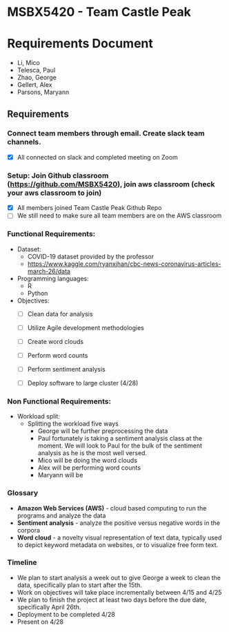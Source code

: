 # MSBX5420 - Team Castle Peak
# Requirements Document
- Li, Mico
- Telesca, Paul
- Zhao, George
- Gellert, Alex
- Parsons, Maryann


## Requirements
### Connect team members through email. Create slack team channels.
- [x] All connected on slack and completed meeting on Zoom

### Setup: Join Github classroom (https://github.com/MSBX5420), join aws classroom (check your aws classroom to join) 
- [x] All members joined Team Castle Peak Github Repo
- [ ] We still need to make sure all team members are on the AWS classroom

### Functional Requirements:
- Dataset: 
  - COVID-19 dataset provided by the professor
  - https://www.kaggle.com/ryanxjhan/cbc-news-coronavirus-articles-march-26/data
- Programming languages:
  - R
  - Python
- Objectives:
  - [ ] Clean data for analysis
  - [ ] Utilize Agile development methodologies
  - [ ] Create word clouds
  - [ ] Perform word counts
  - [ ] Perform sentiment analysis
  - [ ] Deploy software to large cluster (4/28)


### Non Functional Requirements:
- Workload split:
  - Splitting the workload five ways
    - George will be further preprocessing the data
    - Paul fortunately is taking a sentiment analysis class at the moment. We will look to Paul for the bulk of the sentiment analysis as he is the most well versed.
    - Mico will be doing the word clouds
    - Alex will be performing word counts
    - Maryann will be

### Glossary
- **Amazon Web Services (AWS)** -  cloud based computing to run the programs and analyze the data
- **Sentiment analysis** - analyze the positive versus negative words in the corpora
- **Word cloud** - a novelty visual representation of text data, typically used to depict keyword metadata on websites, or to visualize free form text. 

### Timeline
- We plan to start analysis a week out to give George a week to clean the data, specifically plan to start after the 15th.
- Work on objectives will take place incrementally between 4/15 and 4/25
- We plan to finish the project at least two days before the due date, specifically April 26th.
- Deployment to be completed 4/28
- Present on 4/28




